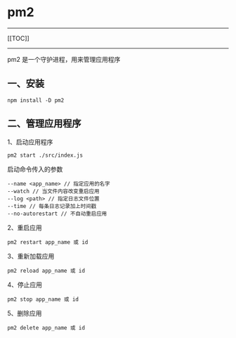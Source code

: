 # pm2

------

[[TOC]]

------

pm2 是一个守护进程，用来管理应用程序

## 一、安装

```shell
npm install -D pm2
```

## 二、管理应用程序

1、启动应用程序

```
pm2 start ./src/index.js
```

启动命令传入的参数

```
--name <app_name> // 指定应用的名字
--watch // 当文件内容改变重启应用
--log <path> // 指定日志文件位置
--time // 每条日志记录加上时间戳
--no-autorestart // 不自动重启应用
```

2、重启应用

```
pm2 restart app_name 或 id
```

3、重新加载应用

```
pm2 reload app_name 或 id
```

4、停止应用

```
pm2 stop app_name 或 id
```

5、删除应用

```
pm2 delete app_name 或 id
```


